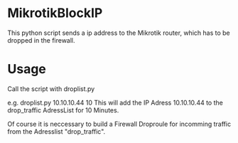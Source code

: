 # MikrotikBlockIP
This python script sends a ip address to the Mikrotik router, which has to be dropped in the firewall.

# Usage
Call the script with droplist.py <IPtoBeBlocked> <TimeoutOfBlockinMinutes>
  
e.g. droplist.py 10.10.10.44 10
This will add the IP Adress 10.10.10.44 to the drop_traffic AdressList for 10 Minutes.

Of course it is neccessary to build a Firewall Droproule for incomming traffic from the Adresslist "drop_traffic".
